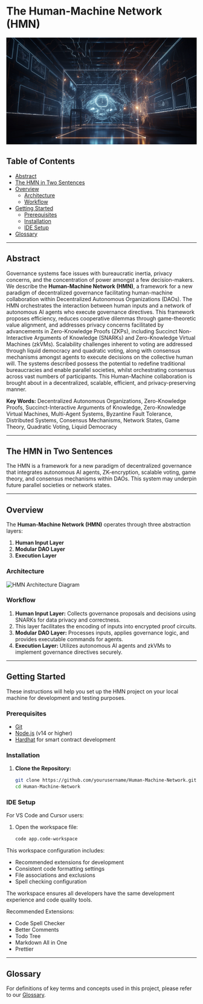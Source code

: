 # The Human-Machine Network (HMN) <!-- omit in toc -->

![illustration](docs/imgs/img1.png)

## Table of Contents <!-- omit in toc -->

- [Abstract](#abstract)
- [The HMN in Two Sentences](#the-hmn-in-two-sentences)
- [Overview](#overview)
  - [Architecture](#architecture)
  - [Workflow](#workflow)
- [Getting Started](#getting-started)
  - [Prerequisites](#prerequisites)
  - [Installation](#installation)
  - [IDE Setup](#ide-setup)
- [Glossary](#glossary)

---

## Abstract

Governance systems face issues with bureaucratic inertia, privacy concerns, and the concentration of power amongst a few
decision-makers. We describe the **Human-Machine Network (HMN)**, a framework for a new paradigm of decentralized governance
facilitating human-machine collaboration within Decentralized Autonomous Organizations (DAOs). The HMN orchestrates the
interaction between human inputs and a network of autonomous AI agents who execute governance directives. This framework
proposes efficiency, reduces cooperative dilemmas through game-theoretic value alignment, and addresses privacy concerns
facilitated by advancements in Zero-Knowledge Proofs (ZKPs), including Succinct Non-Interactive Arguments of Knowledge
(SNARKs) and Zero-Knowledge Virtual Machines (zkVMs). Scalability challenges inherent to voting are addressed through liquid
democracy and quadratic voting, along with consensus mechanisms amongst agents to execute decisions on the collective human
will. The systems described possess the potential to redefine traditional bureaucracies and enable parallel societies, whilst
orchestrating consensus across vast numbers of participants. This Human-Machine collaboration is brought about in a
decentralized, scalable, efficient, and privacy-preserving manner.

**Key Words:** Decentralized Autonomous Organizations, Zero-Knowledge Proofs, Succinct-Interactive Arguments of Knowledge,
Zero-Knowledge Virtual Machines, Multi-Agent Systems, Byzantine Fault Tolerance, Distributed Systems, Consensus Mechanisms,
Network States, Game Theory, Quadratic Voting, Liquid Democracy

---

## The HMN in Two Sentences

The HMN is a framework for a new paradigm of decentralized governance that integrates autonomous AI agents, ZK-encryption,
scalable voting, game theory, and consensus mechanisms within DAOs. This system may underpin future parallel societies
or network states.

---

## Overview

The **Human-Machine Network (HMN)** operates through three abstraction layers:

1. **Human Input Layer**
2. **Modular DAO Layer**
3. **Execution Layer**

### Architecture

<!-- TODO: Add architecture diagram -->

![HMN Architecture Diagram](docs/architecture_diagram.png)

### Workflow

1. **Human Input Layer:** Collects governance proposals and decisions using SNARKs for data privacy and correctness.
2. This layer facilitates the encoding of inputs into encrypted proof circuits.
3. **Modular DAO Layer:** Processes inputs, applies governance logic, and provides executable commands for agents.
4. **Execution Layer:** Utilizes autonomous AI agents and zkVMs to implement governance directives securely.

---

## Getting Started

These instructions will help you set up the HMN project on your local machine for development and testing purposes.

### Prerequisites

- [Git](https://git-scm.com/downloads)
- [Node.js](https://nodejs.org/) (v14 or higher)
- [Hardhat](https://hardhat.org/) for smart contract development

### Installation

1. **Clone the Repository:**

   ```bash
   git clone https://github.com/yourusername/Human-Machine-Network.git
   cd Human-Machine-Network
   ```

### IDE Setup

For VS Code and Cursor users:

1. Open the workspace file:

   ```bash
   code app.code-workspace
   ```

This workspace configuration includes:

- Recommended extensions for development
- Consistent code formatting settings
- File associations and exclusions
- Spell checking configuration

The workspace ensures all developers have the same development experience and code quality tools.

Recommended Extensions:

- Code Spell Checker
- Better Comments
- Todo Tree
- Markdown All in One
- Prettier

---

## Glossary

For definitions of key terms and concepts used in this project, please refer to our [Glossary](.github/GLOSSARY.md).
